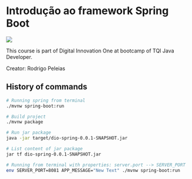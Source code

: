# Introdução ao framework Spring Boot
![](https://img.shields.io/badge/status-completed-brightgreen)

This course is part of Digital Innovation One at bootcamp of TQI Java Developer.

Creator: Rodrigo Peleias

## History of commands

```bash
# Running spring from terminal
./mvnw spring-boot:run

# Build project
./mvnw package

# Run jar package
java -jar target/dio-spring-0.0.1-SNAPSHOT.jar

# List content of jar package
jar tf dio-spring-0.0.1-SNAPSHOT.jar

# Running from terminal with properties: server.port --> SERVER_PORT
env SERVER_PORT=8081 APP_MESSAGE="New Text" ./mvnw spring-boot:run
```